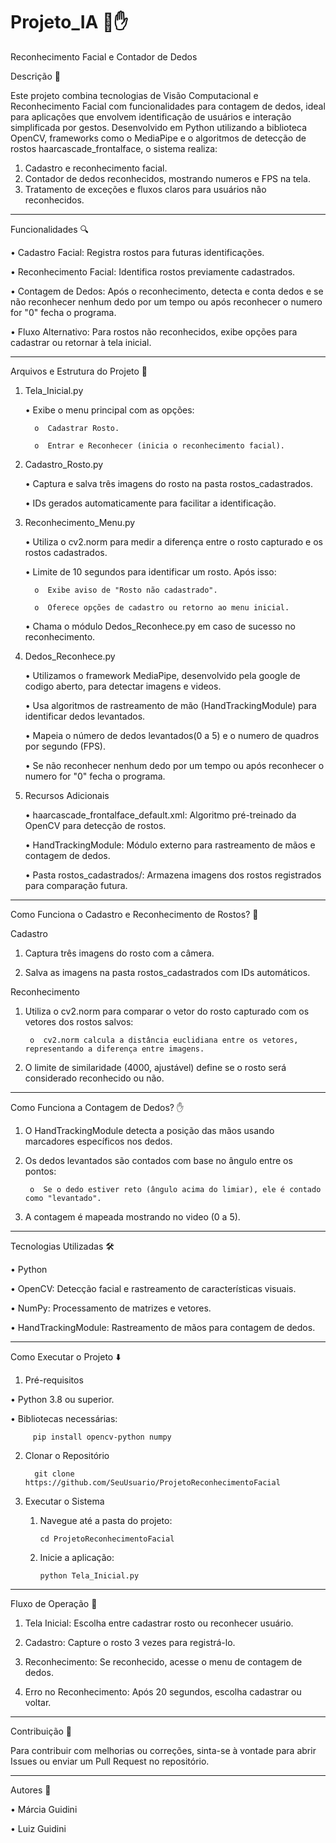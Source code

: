 # Projeto_IA 🤖✋
Reconhecimento Facial e Contador de Dedos

Descrição 📑

Este projeto combina tecnologias de Visão Computacional e Reconhecimento Facial com funcionalidades para contagem de dedos, ideal para aplicações que envolvem identificação de usuários e interação simplificada por gestos. Desenvolvido em Python utilizando a biblioteca OpenCV, frameworks como o MediaPipe e o algoritmos de detecção de rostos haarcascade_frontalface, o sistema realiza:

1.	Cadastro e reconhecimento facial.
2.	Contador de dedos reconhecidos, mostrando numeros e FPS na tela.
3.	Tratamento de exceções e fluxos claros para usuários não reconhecidos.
   
________________________________________
Funcionalidades 🔍

•	Cadastro Facial: Registra rostos para futuras identificações.

•	Reconhecimento Facial: Identifica rostos previamente cadastrados.

•	Contagem de Dedos: Após o reconhecimento, detecta e conta dedos e se não reconhecer nenhum dedo por um tempo ou após reconhecer o numero for "0" fecha o programa.

•	Fluxo Alternativo: Para rostos não reconhecidos, exibe opções para cadastrar ou retornar à tela inicial.

________________________________________
Arquivos e Estrutura do Projeto 📂


1. Tela_Inicial.py

   •	Exibe o menu principal com as opções:

         o	Cadastrar Rosto.

         o	Entrar e Reconhecer (inicia o reconhecimento facial).


2. Cadastro_Rosto.py
   
   •	Captura e salva três imagens do rosto na pasta rostos_cadastrados.

   •	IDs gerados automaticamente para facilitar a identificação.


3. Reconhecimento_Menu.py
   
   •	Utiliza o cv2.norm para medir a diferença entre o rosto capturado e os rostos cadastrados.

   •	Limite de 10 segundos para identificar um rosto. Após isso:

         o	Exibe aviso de "Rosto não cadastrado".

         o	Oferece opções de cadastro ou retorno ao menu inicial.

   •	Chama o módulo Dedos_Reconhece.py em caso de sucesso no reconhecimento.


4. Dedos_Reconhece.py
   
   •	Utilizamos o framework MediaPipe, desenvolvido pela google de codigo aberto, para detectar imagens e videos.

   •	Usa algoritmos de rastreamento de mão (HandTrackingModule) para identificar dedos levantados.

   •	Mapeia o número de dedos levantados(0 a 5) e o numero de quadros por segundo (FPS).

   •	Se não reconhecer nenhum dedo por um tempo ou após reconhecer o numero for "0" fecha o programa.


6. Recursos Adicionais
   
   •	haarcascade_frontalface_default.xml: Algoritmo pré-treinado da OpenCV para detecção de rostos.

   •	HandTrackingModule: Módulo externo para rastreamento de mãos e contagem de dedos.

   •	Pasta rostos_cadastrados/: Armazena imagens dos rostos registrados para comparação futura.


________________________________________
Como Funciona o Cadastro e Reconhecimento de Rostos? 🧠

Cadastro

1.	Captura três imagens do rosto com a câmera.
   
2.	Salva as imagens na pasta rostos_cadastrados com IDs automáticos.

   
Reconhecimento

1.	Utiliza o cv2.norm para comparar o vetor do rosto capturado com os vetores dos rostos salvos:
   
         o	cv2.norm calcula a distância euclidiana entre os vetores, representando a diferença entre imagens.

2.	O limite de similaridade (4000, ajustável) define se o rosto será considerado reconhecido ou não.


________________________________________
Como Funciona a Contagem de Dedos? ✋

1.	O HandTrackingModule detecta a posição das mãos usando marcadores específicos nos dedos.

2.	Os dedos levantados são contados com base no ângulo entre os pontos:

         o	Se o dedo estiver reto (ângulo acima do limiar), ele é contado como "levantado".

3.	A contagem é mapeada mostrando no video (0 a 5).


________________________________________
Tecnologias Utilizadas 🛠️

•	Python

•	OpenCV: Detecção facial e rastreamento de características visuais.

•	NumPy: Processamento de matrizes e vetores.

•	HandTrackingModule: Rastreamento de mãos para contagem de dedos.


________________________________________
Como Executar o Projeto ⬇️

1. Pré-requisitos
   
•	Python 3.8 ou superior.

•	Bibliotecas necessárias:

         pip install opencv-python numpy

2. Clonar o Repositório

         git clone https://github.com/SeuUsuario/ProjetoReconhecimentoFacial

3. Executar o Sistema
   
     1.	Navegue até a pasta do projeto:

            cd ProjetoReconhecimentoFacial

     2.	Inicie a aplicação:

            python Tela_Inicial.py


________________________________________
Fluxo de Operação 🚀

1.	Tela Inicial: Escolha entre cadastrar rosto ou reconhecer usuário.

2.	Cadastro: Capture o rosto 3 vezes para registrá-lo.

3.	Reconhecimento: Se reconhecido, acesse o menu de contagem de dedos.

4.	Erro no Reconhecimento: Após 20 segundos, escolha cadastrar ou voltar.


________________________________________
Contribuição 🤝

Para contribuir com melhorias ou correções, sinta-se à vontade para abrir Issues ou enviar um Pull Request no repositório.

________________________________________
Autores 🥇

•	Márcia Guidini

•	Luiz Guidini

